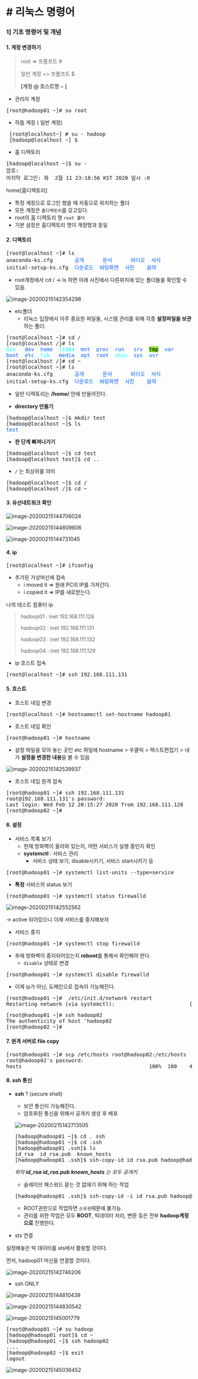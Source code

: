# # 리눅스 명령어

### 1] 기초 명령어 및 개념

#### 1. 계정 변경하기

> root => 프롬프트 #
>
> 일반 계정 => 프롬프트 $
>
> **[계정 @ 호스트명 ~ ]**



* 관리자 계정

<pre>[root@hadoop01 ~]# su root
</pre>

* 하둡 계정 ( 일반 계정)

<pre> [root@localhost~] # su - hadoop
 [hadoop@localhost ~] $     
</pre>

* 홈 디렉토리

<pre>[hadoop@localhost ~]$ su -
암호:
마지막 로그인: 화  2월 11 23:18:56 KST 2020 일시 :0
</pre>

home[홈디렉토리]

* 특정 계정으로 로그인 했을 때 자동으로 위치하는 폴더
* 모든 계정은 `홈디렉토리`를 갖고있다.
* root의 홈 디렉토리 명 `root 폴더`
* 기본 설정은 홈디렉토리 명이 계정명과 동일

#### 2. 디렉토리

<pre>[root@localhost ~]# ls
anaconda-ks.cfg       <font color="#005FFF">공개</font>      <font color="#005FFF">문서</font>      <font color="#005FFF">비디오</font>  <font color="#005FFF">서식</font>
initial-setup-ks.cfg  <font color="#005FFF">다운로드</font>  <font color="#005FFF">바탕화면</font>  <font color="#005FFF">사진</font>    <font color="#005FFF">음악</font>
</pre>


* root계정에서 cd / -> ls 하면 아래 사진에서 다른위치에 있는 폴더들을 확인할 수 있음.

![image-20200215142354298](images/image-20200215142354298.png)

* etc폴더
  * 리눅스 입장에서 아주 중요한 파일들, 시스템 관리를 위해 각종 **설정파일을 보관**하는 폴더.

<pre>[root@localhost ~]# cd /
[root@localhost /]# ls
<font color="#00FFFF">bin</font>   <font color="#005FFF">dev</font>  <font color="#005FFF">home</font>  <font color="#00FFFF">lib64</font>  <font color="#005FFF">mnt</font>  <font color="#005FFF">proc</font>  <font color="#005FFF">run</font>   <font color="#005FFF">srv</font>  <span style="background-color:#8AE234"><font color="#000000">tmp</font></span>  <font color="#005FFF">var</font>
<font color="#005FFF">boot</font>  <font color="#005FFF">etc</font>  <font color="#00FFFF">lib</font>   <font color="#005FFF">media</font>  <font color="#005FFF">opt</font>  <font color="#005FFF">root</font>  <font color="#00FFFF">sbin</font>  <font color="#005FFF">sys</font>  <font color="#005FFF">usr</font>
[root@localhost /]# cd ~
[root@localhost ~]# ls
anaconda-ks.cfg       <font color="#005FFF">공개</font>      <font color="#005FFF">문서</font>      <font color="#005FFF">비디오</font>  <font color="#005FFF">서식</font>
initial-setup-ks.cfg  <font color="#005FFF">다운로드</font>  <font color="#005FFF">바탕화면</font>  <font color="#005FFF">사진</font>    <font color="#005FFF">음악</font>
</pre>

*  일반 디렉토리는 **/home/** 안에 만들어진다.	

*  **directory 만들기**

<pre>[hadoop@localhost ~]$ mkdir test
[hadoop@localhost ~]$ ls
<font color="#005FFF">test</font>
</pre>

* **한 단계 빠져나가기**

<pre>[hadoop@localhost ~]$ cd test
[hadoop@localhost test]$ cd ..
</pre>

* `/` 는 최상위를 의미

<pre>[hadoop@localhost ~]$ cd /
[hadoop@localhost /]$ cd ~
</pre>

#### 3. 유선네트워크 확인

![image-20200215144706024](images/image-20200215144706024.png)

![image-20200215144609806](images/image-20200215144609806.png)

![image-20200215144731045](images/image-20200215144731045.png)

#### 4. ip 

<pre>[root@localhost ~]# ifconfig
</pre>

* 추가된 가상머신에 접속
  - i moved it => 원래 PC의  IP를 가져간다.
  - i copied it => IP를 새로받는다. 

나의 테스트 컴퓨터 ip 

>hadoop01 : inet 192.168.111.128 
>
>hadoop02 : inet 192.168.111.131
>
>hadoop03 : inet 192.168.111.132 
>
>hadoop04 : inet 192.168.111.129

* ip 호스트 접속 

<pre>[root@localhost ~]# ssh 192.168.111.131
</pre>

#### 5. 호스트

* 호스트 네임 변경

<pre>[root@localhost ~]# hostnamectl set-hostname hadoop01
</pre>

* 호스트 네임 확인

<pre>[root@hadoop01 ~]# hostname
</pre>

* 설정 파일을 모아 놓는 곳인 etc 파일에 hostname > 우클릭 > 텍스트편집기 > 내가 **설정을 변경한 내용**을 볼 수 있음

![image-20200215142539937](images/image-20200215142539937.png)

* 호스트 네임 원격 접속

<pre>[root@hadoop01 ~]# ssh 192.168.111.131
root@192.168.111.131&apos;s password: 
Last login: Wed Feb 12 20:15:27 2020 from 192.168.111.128
[root@hadoop02 ~]# 
</pre>

#### 6. 설정

* 서비스 목록 보기
  * 현재 방화벽이 올라와 있는지, 어떤 서비스가 실행 중인지 확인
  * **systemctl** : 서비스 관리
    - 서비스 상태 보기, disable시키기, 서비스 start시키기 등

<pre>[root@hadoop01 ~]# systemctl list-units --type=service</pre>



* **특정** 서비스의 status 보기


<pre>[root@hadoop01 ~]# systemctl status firewalld
</pre>

![image-20200215142552562](images/image-20200215142552562.png)

-> active 되어있으니 이제 서비스를 중지해보자


* 서비스 중지

<pre>[root@hadoop01 ~]# systemctl stop firewalld
</pre>

* 후에 방화벽이 중지되어있는지 **reboot**를 통해서 확인해야 한다.
  * `disable` 상태로 변경

<pre>[root@hadoop01 ~]# systemctl disable firewalld
</pre>

* 이제 ip가 아닌, 도메인으로 접속이 가능해진다.

<pre>[root@hadoop01 ~]#  /etc/init.d/network restart
Restarting network (via systemctl):                        [<font color="#4E9A06">  OK  </font>]</pre>

<pre>[root@hadoop01 ~]# ssh hadoop02
The authenticity of host &apos;hadoop02 
[root@hadoop02 ~]# 
</pre>



#### 7. 원격 서버로 file copy

<pre>[root@hadoop01 ~]# scp /etc/hosts root@hadoop02:/etc/hosts
root@hadoop02&apos;s password: 
hosts                                         100%  100    49.5KB/s   00:00 </pre>



#### 8. ssh 통신

* **ssh** ? (secure shell)

  * 보안 통신이 가능해진다.
  * 암호화된 통신을 위해서 공개키 생성 후 배포

  ![image-20200215142713505](images/image-20200215142713505.png)

  <pre>[hadoop@hadoop01 ~]$ cd . ssh
  [hadoop@hadoop01 ~]$ cd .ssh
  [hadoop@hadoop01 .ssh]$ ls
  id_rsa  id_rsa.pub  known_hosts
  [hadoop@hadoop01 .ssh]$ ssh-copy-id id_rsa.pub hadoop@hadoop02
  </pre>

  *위의 **id_rsa  id_rsa.pub  known_hosts** 는 모두 공개키*		

  * 슬레이브 패스워드 묻는 것 없애기 위해 하는 작업

  <pre>[hadoop@hadoop01 .ssh]$ ssh-copy-id -i id_rsa.pub hadoop@hadoop04
  </pre>

  * ROOT권한으로 작업하면 `소유권`때문에 불가능.
  * 관리를 위한 작업은 모두 **ROOT**, 빅데이터 처리, 변환 등은 전부 **hadoop계정으로** 진행한다. 

* sts 연결

설정해놓은 빅 데이터를 sts에서 활용할 것이다.

먼저, hadoop01 머신을 연결할 것이다.

![image-20200215142746206](images/image-20200215142746206.png)

* ssh ONLY

![image-20200215144810439](images/image-20200215144810439.png)

![image-20200215144830542](images/image-20200215144830542.png)

![image-20200215145001779](images/image-20200215145001779.png)



<pre>[root@hadoop01 ~]# su hadoop 
[hadoop@hadoop01 root]$ cd ~
[hadoop@hadoop01 ~]$ ssh hadoop02
....
[hadoop@hadoop02 ~]$ exit
logout
</pre>

![image-20200215145036452](images/image-20200215145036452.png)


